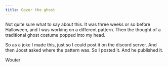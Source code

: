 ```yaml
---
title: Gozer the ghost
---
```


Not quite sure what to say about this. It was three weeks or so before Halloween, and I was 
working on a different pattern. Then the thought of a traditional ghost costume popped
into my head. 

So as a joke I made this, just so I could post it on the discord server. And then Joost asked 
where the pattern was. So I posted it. And he published it.

Wouter

<br />
<DesignInfo design='gozer' docs />
